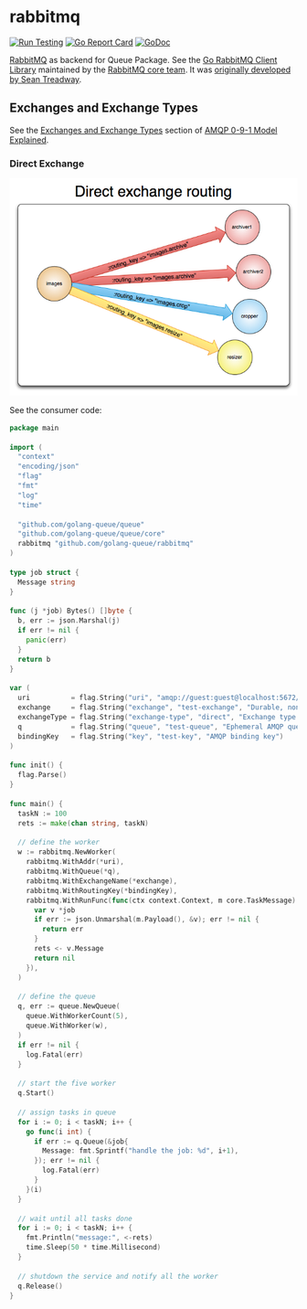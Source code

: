 # rabbitmq

[![Run Testing](https://github.com/golang-queue/rabbitmq/actions/workflows/go.yml/badge.svg)](https://github.com/golang-queue/rabbitmq/actions/workflows/go.yml)
[![Go Report Card](https://goreportcard.com/badge/github.com/golang-queue/rabbitmq)](https://goreportcard.com/report/github.com/golang-queue/rabbitmq)
[![GoDoc](https://pkg.go.dev/badge/github.com/golang-queue/rabbitmq)](https://pkg.go.dev/github.com/golang-queue/rabbitmq)

[RabbitMQ](https://www.rabbitmq.com/) as backend for Queue Package. See the [Go RabbitMQ Client Library](https://github.com/rabbitmq/amqp091-go) maintained by the [RabbitMQ core team](https://github.com/rabbitmq). It was [originally developed by Sean Treadway](https://github.com/streadway/amqp).

## Exchanges and Exchange Types

See the [Exchanges and Exchange Types][11] section of [AMQP 0-9-1 Model Explained][12].

[11]: https://www.rabbitmq.com/tutorials/amqp-concepts.html#exchanges
[12]: https://www.rabbitmq.com/tutorials/amqp-concepts.html

### Direct Exchange

![direct-exchange](./images/exchange-direct.png)

See the consumer code:

```go
package main

import (
  "context"
  "encoding/json"
  "flag"
  "fmt"
  "log"
  "time"

  "github.com/golang-queue/queue"
  "github.com/golang-queue/queue/core"
  rabbitmq "github.com/golang-queue/rabbitmq"
)

type job struct {
  Message string
}

func (j *job) Bytes() []byte {
  b, err := json.Marshal(j)
  if err != nil {
    panic(err)
  }
  return b
}

var (
  uri          = flag.String("uri", "amqp://guest:guest@localhost:5672/", "AMQP URI")
  exchange     = flag.String("exchange", "test-exchange", "Durable, non-auto-deleted AMQP exchange name")
  exchangeType = flag.String("exchange-type", "direct", "Exchange type - direct|fanout|topic|x-custom")
  q            = flag.String("queue", "test-queue", "Ephemeral AMQP queue name")
  bindingKey   = flag.String("key", "test-key", "AMQP binding key")
)

func init() {
  flag.Parse()
}

func main() {
  taskN := 100
  rets := make(chan string, taskN)

  // define the worker
  w := rabbitmq.NewWorker(
    rabbitmq.WithAddr(*uri),
    rabbitmq.WithQueue(*q),
    rabbitmq.WithExchangeName(*exchange),
    rabbitmq.WithRoutingKey(*bindingKey),
    rabbitmq.WithRunFunc(func(ctx context.Context, m core.TaskMessage) error {
      var v *job
      if err := json.Unmarshal(m.Payload(), &v); err != nil {
        return err
      }
      rets <- v.Message
      return nil
    }),
  )

  // define the queue
  q, err := queue.NewQueue(
    queue.WithWorkerCount(5),
    queue.WithWorker(w),
  )
  if err != nil {
    log.Fatal(err)
  }

  // start the five worker
  q.Start()

  // assign tasks in queue
  for i := 0; i < taskN; i++ {
    go func(i int) {
      if err := q.Queue(&job{
        Message: fmt.Sprintf("handle the job: %d", i+1),
      }); err != nil {
        log.Fatal(err)
      }
    }(i)
  }

  // wait until all tasks done
  for i := 0; i < taskN; i++ {
    fmt.Println("message:", <-rets)
    time.Sleep(50 * time.Millisecond)
  }

  // shutdown the service and notify all the worker
  q.Release()
}
```
